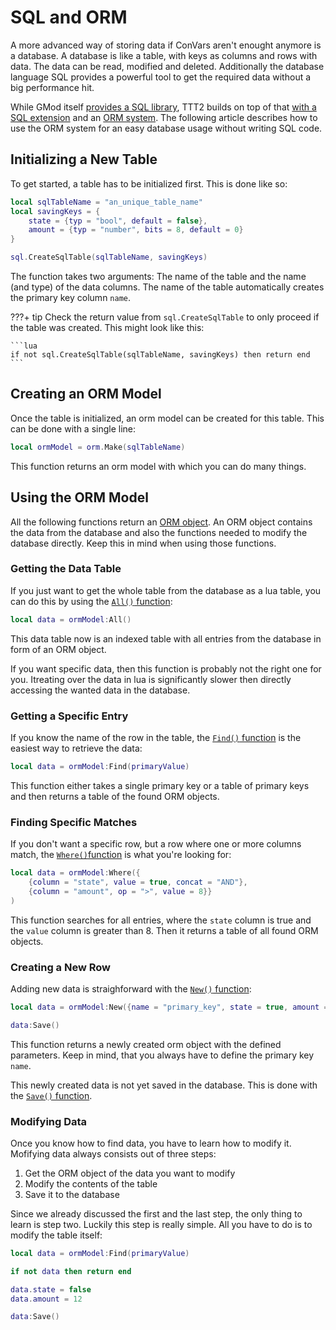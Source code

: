 # SQL and ORM

A more advanced way of storing data if ConVars aren't enought anymore is a database. A database is like a table, with keys as columns and rows with data. The data can be read, modified and deleted. Additionally the database language SQL provides a powerful tool to get the required data without a big performance hit.

While GMod itself [provides a SQL library](https://wiki.facepunch.com/gmod/sql), TTT2 builds on top of that [with a SQL extension](https://api-docs.ttt2.neoxult.de/module/sql/none) and an [ORM system](https://api-docs.ttt2.neoxult.de/module/orm/none). The following article describes how to use the ORM system for an easy database usage without writing SQL code.

## Initializing a New Table

To get started, a table has to be initialized first. This is done like so:

```lua
local sqlTableName = "an_unique_table_name"
local savingKeys = {
    state = {typ = "bool", default = false},
    amount = {typ = "number", bits = 8, default = 0}
}

sql.CreateSqlTable(sqlTableName, savingKeys)
```

The function takes two arguments: The name of the table and the name (and type) of the data columns. The name of the table automatically creates the primary key column `name`.

???+ tip
    Check the return value from `sql.CreateSqlTable` to only proceed if the table was created. This might look like this:

    ```lua
    if not sql.CreateSqlTable(sqlTableName, savingKeys) then return end
    ```

## Creating an ORM Model

Once the table is initialized, an orm model can be created for this table. This can be done with a single line:

```lua
local ormModel = orm.Make(sqlTableName)
```

This function returns an orm model with which you can do many things.

## Using the ORM Model

All the following functions return an [ORM object](https://api-docs.ttt2.neoxult.de/class/ORMMODEL/none). An ORM object contains the data from the database and also the functions needed to modify the database directly. Keep this in mind when using those functions.

### Getting the Data Table

If you just want to get the whole table from the database as a lua table, you can do this by using the [`All()` function](https://api-docs.ttt2.neoxult.de/class/ORMMODEL/none/shared/ORMMODEL:All):

```lua
local data = ormModel:All()
```

This data table now is an indexed table with all entries from the database in form of an ORM object.

If you want specific data, then this function is probably not the right one for you. Itreating over the data in lua is significantly slower then directly accessing the wanted data in the database.

### Getting a Specific Entry

If you know the name of the row in the table, the [`Find()` function](https://api-docs.ttt2.neoxult.de/class/ORMMODEL/none/shared/ORMMODEL:Find) is the easiest way to retrieve the data:

```lua
local data = ormModel:Find(primaryValue)
```

This function either takes a single primary key or a table of primary keys and then returns a table of the found ORM objects.

### Finding Specific Matches

If you don't want a specific row, but a row where one or more columns match, the [`Where()`function](https://api-docs.ttt2.neoxult.de/class/ORMMODEL/none/shared/ORMMODEL:Where) is what you're looking for:

```lua
local data = ormModel:Where({
    {column = "state", value = true, concat = "AND"},
    {column = "amount", op = ">", value = 8}}
)
```

This function searches for all entries, where the `state` column is true and the `value` column is greater than 8. Then it returns a table of all found ORM objects.

### Creating a New Row

Adding new data is straighforward with the [`New()` function](https://api-docs.ttt2.neoxult.de/class/ORMMODEL/none/shared/ORMMODEL:New):

```lua
local data = ormModel:New({name = "primary_key", state = true, amount = 7})

data:Save()
```

This function returns a newly created orm object with the defined parameters. Keep in mind, that you always have to define the primary key `name`.

This newly created data is not yet saved in the database. This is done with the [`Save()` function](https://api-docs.ttt2.neoxult.de/class/ORMOBJECT/none/shared/ORMOBJECT:Save).

### Modifying Data

Once you know how to find data, you have to learn how to modify it. Mofifying data always consists out of three steps:

1. Get the ORM object of the data you want to modify
1. Modify the contents of the table
1. Save it to the database

Since we already discussed the first and the last step, the only thing to learn is step two. Luckily this step is really simple. All you have to do is to modify the table itself:

```lua
local data = ormModel:Find(primaryValue)

if not data then return end

data.state = false
data.amount = 12

data:Save()
```
